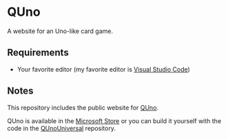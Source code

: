 # QUno

A website for an Uno-like card game.

## Requirements

* Your favorite editor (my favorite editor is [Visual Studio Code](https://code.visualstudio.com))

## Notes

This repository includes the public website for [QUno](https://www.qunogame.com). 

QUno is available in the [Microsoft Store](https://www.microsoft.com/store/productId/9P56TFX6F33W) or 
you can build it yourself with the code in the [QUnoUniversal](https://github.com/rdeetz/QUnoUniversal) 
repository.
